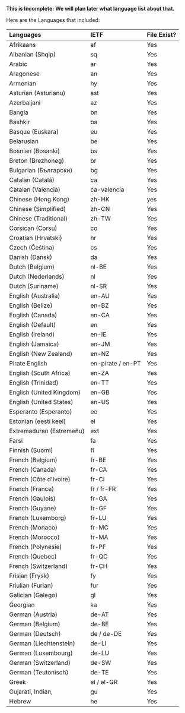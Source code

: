 **This is Incomplete: We will plan later what language list about that.**

Here are the Languages that included:

| Languages                | IETF              | File Exist? |
|:------------------------ |:----------------- |:----------- |
| Afrikaans                | af                | Yes         |
| Albanian (Shqip)         | sq                | Yes         |
| Arabic                   | ar                | Yes         |
| Aragonese                | an                | Yes         |
| Armenian                 | hy                | Yes         |
| Asturian (Asturianu)     | ast               | Yes         |
| Azerbaijani              | az                | Yes         |
| Bangla                   | bn                | Yes         |
| Bashkir                  | ba                | Yes         |
| Basque (Euskara)         | eu                | Yes         |
| Belarusian               | be                | Yes         |
| Bosnian (Bosanki)        | bs                | Yes         |
| Breton (Brezhoneg)       | br                | Yes         |
| Bulgarian (Български)    | bg                | Yes         |
| Catalan (Catalá)         | ca                | Yes         |
| Catalan (Valencià)       | ca-valencia       | Yes         |
| Chinese (Hong Kong)      | zh-HK             | yes         |
| Chinese (Simplified)     | zh-CN             | Yes         |
| Chinese (Traditional)    | zh-TW             | Yes         |
| Corsican (Corsu)         | co                | Yes         |
| Croatian (Hrvatski)      | hr                | Yes         |
| Czech (Čeština)          | cs                | Yes         |
| Danish (Dansk)           | da                | Yes         |
| Dutch (Belgium)          | nl-BE             | Yes         |
| Dutch (Nederlands)       | nl                | Yes         |
| Dutch (Suriname)         | nl-SR             | Yes         |
| English (Australia)      | en-AU             | Yes         |
| English (Belize)         | en-BZ             | Yes         |
| English (Canada)         | en-CA             | Yes         |
| English (Default)        | en                | Yes         |
| English (Ireland)        | en-IE             | Yes         |
| English (Jamaica)        | en-JM             | Yes         |
| English (New Zealand)    | en-NZ             | Yes         |
| Pirate English           | en-pirate / en-PT | Yes         |
| English (South Africa)   | en-ZA             | Yes         |
| English (Trinidad)       | en-TT             | Yes         |
| English (United Kingdom) | en-GB             | Yes         |
| English (United States)  | en-US             | Yes         |
| Esperanto (Esperanto)    | eo                | Yes         |
| Estonian (eesti keel)    | el                | Yes         |
| Extremaduran (Estremeñu) | ext               | Yes         |
| Farsi                    | fa                | Yes         |
| Finnish (Suomi)          | fi                | Yes         |
| French (Belgium)         | fr-BE             | Yes         |
| French (Canada)          | fr-CA             | Yes         |
| French (Côte d'Ivoire)   | fr-CI             | Yes         |
| French (France)          | fr / fr-FR        | Yes         |
| French (Gaulois)         | fr-GA             | Yes         |
| French (Guyane)          | fr-GF             | Yes         |
| French (Luxemborg)       | fr-LU             | Yes         |
| French (Monaco)          | fr-MC             | Yes         |
| French (Morocco)         | fr-MA             | Yes         |
| French (Polynésie)       | fr-PF             | Yes         |
| French (Quebec)          | fr-QC             | Yes         |
| French (Switzerland)     | fr-CH             | Yes         |
| Frisian (Frysk)          | fy                | Yes         |
| Friulian (Furlan)        | fur               | Yes         |
| Galician (Galego)        | gl                | Yes         |
| Georgian                 | ka                | Yes         |
| German (Austria)         | de-AT             | Yes         |
| German (Belgium)         | de-BE             | Yes         |
| German (Deutsch)         | de / de-DE        | Yes         |
| German (Liechtenstein)   | de-LI             | Yes         |
| German (Luxembourg)      | de-LU             | Yes         |
| German (Switzerland)     | de-SW             | Yes         |
| German (Teutonisch)      | de-TE             | Yes         |
| Greek                    | el / el-GR        | Yes         |
| Gujarati, Indian,        | gu                | Yes         |
| Hebrew                   | he                | Yes         |
